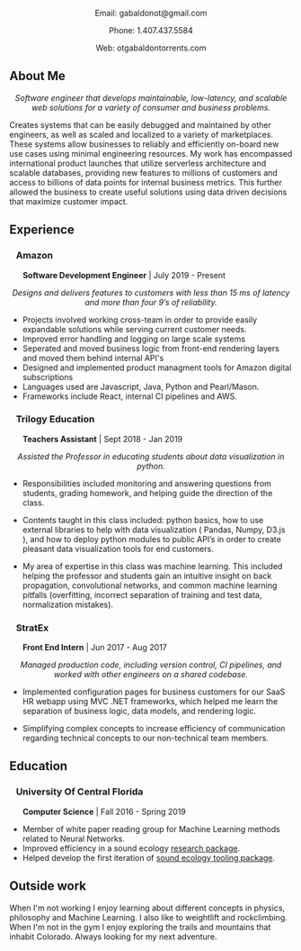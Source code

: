
  <p align="center">Email: gabaldonot@gmail.com</p>
  <p align="center">Phone: 1.407.437.5584</p>
  <p align="center">Web: otgabaldontorrents.com</p>
  
## About Me

<p align="center">
  <i>Software engineer that develops maintainable, low-latency, and scalable web solutions for a variety of consumer and business problems.</i>
</p>

Creates systems that can be easily debugged and maintained by other engineers, as well as scaled and localized to a variety of marketplaces. These systems allow businesses to reliably and efficiently on-board new use cases using minimal engineering resources. My work has encompassed international product launches that utilize serverless architecture and scalable databases, providing new features to millions of customers and access to billions of data points for internal business metrics. This further allowed the business to create useful solutions using data driven decisions that maximize customer impact.

## Experience

### &nbsp;&nbsp; **Amazon**
 &nbsp;&nbsp;&nbsp;&nbsp;&nbsp; **Software Development Engineer** | July 2019 - Present 
<p align="center">
  <i>Designs and delivers features to customers with less than 15 ms of latency and more than four 9’s of reliability.</i>
</p>

* Projects  involved working cross-team in order to provide easily expandable solutions while serving current customer needs.
* Improved error handling and logging on large scale systems
* Seperated and moved business logic from front-end rendering layers and moved them behind internal API's
* Designed and implemented product managment tools for Amazon digital subscriptions
* Languages used are Javascript, Java, Python and Pearl/Mason.
* Frameworks include React, internal CI pipelines and AWS.

### &nbsp;&nbsp; **Trilogy Education**
 &nbsp;&nbsp;&nbsp;&nbsp;&nbsp; **Teachers Assistant** | Sept 2018 - Jan 2019 
 
<p align="center">
  <i>Assisted the Professor in educating students about data visualization in python.</i>
</p>

* Responsibilities included monitoring and answering questions from students, grading homework, and helping guide the direction of the class.

* Contents taught in this class included: python basics, how to use external libraries to help with data visualization ( Pandas, Numpy, D3.js ), and how to deploy python modules to public API’s in order to create pleasant data visualization tools for end customers.

* My area of expertise in this class was machine learning. This included helping the professor and students gain an intuitive insight on back propagation, convolutional networks, and common machine learning pitfalls (overfitting, incorrect separation of training and test data, normalization mistakes).

### &nbsp;&nbsp; **StratEx**
 &nbsp;&nbsp;&nbsp;&nbsp;&nbsp; **Front End Intern** | Jun 2017 - Aug 2017

<p align="center">
  <i>Managed production code, including version control, CI pipelines, and worked with other engineers on a shared codebase.</i>
</p>

* Implemented configuration pages for business customers for our SaaS HR webapp using MVC .NET frameworks, which helped me learn the separation of business logic, data models, and rendering logic.

* Simplifying complex concepts to increase efficiency of communication regarding technical concepts to our non-technical team members.


## Education

### &nbsp;&nbsp; **University Of Central Florida**
 &nbsp;&nbsp;&nbsp;&nbsp;&nbsp; **Computer Science** | Fall 2016 - Spring 2019
 
 * Member of white paper reading group for Machine Learning methods related to Neural Networks.
 * Improved efficiency in a sound ecology [research package](https://github.com/OtGabaldon/soundecology).
 * Helped develop the first iteration of [sound ecology tooling package](https://github.com/jonathanbeever/mangrove).

## Outside work

When I'm not working I enjoy learning about different concepts in physics, philosophy and Machine Learning. I also like to weightlift and rockclimbing. When I'm not in the gym I enjoy exploring the trails and mountains that inhabit Colorado. Always looking for my next adventure.



